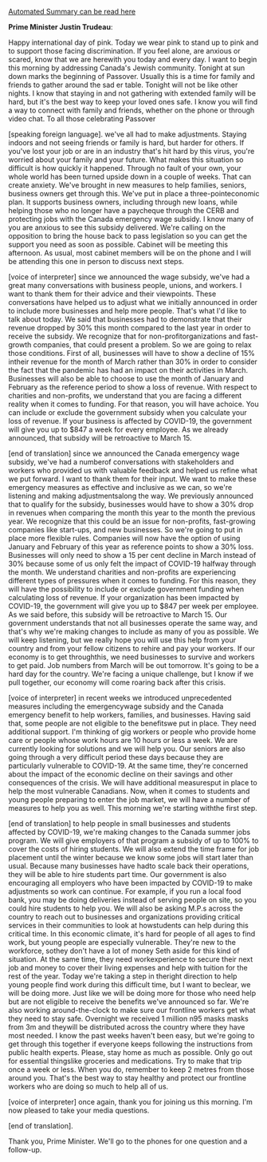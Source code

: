[Automated Summary can be read here](./trudeau_summary.md)



**Prime Minister Justin Trudeau**:

Happy international day of pink.
Today we wear pink to stand up to pink and to support those facing discrimination.
If you feel alone, are anxious or scared, know that we are herewith you today and every day.
I want to begin this morning by addressing Canada's Jewish community.
Tonight at sun down marks the beginning of Passover.
Usually this is a time for family and friends to gather around the sad er table.
Tonight will not be like other nights.
I know that staying in and not gathering with extended family will be hard, but it's the best way to keep your loved ones safe.
I know you will find a way to connect with family and friends, whether on the phone or through video chat.
To all those celebrating Passover 

[speaking foreign language]. we've all had to make adjustments.
Staying indoors and not seeing friends or family is hard, but harder for others.
If you've lost your job or are in an industry that's hit hard by this virus, you're worried about your family and your future.
What makes this situation so difficult is how quickly it happened.
Through no fault of your own, your whole world has been turned upside down in a couple of weeks.
That can create anxiety.
We've brought in new measures to help families, seniors, business owners get through this.
We've put in place a three-pointeconomic plan.
It supports business owners, including through new loans, while helping those who no longer have a paycheque through the CERB and protecting jobs with the Canada emergency wage subsidy.
I know many of you are anxious to see this subsidy delivered.
We're calling on the opposition to bring the house back to pass legislation so you can get the support you need as soon as possible.
Cabinet will be meeting this afternoon.
As usual, most cabinet members will be on the phone and I will be attending this one in person to discuss next steps.
 

[voice of interpreter] since we announced the wage subsidy, we've had a great many conversations with business people, unions, and workers.
I want to thank them for their advice and their viewpoints.
These conversations have helped us to adjust what we initially announced in order to include more businesses and help more people.
That's what I'd like to talk about today.
We said that businesses had to demonstrate that their revenue dropped by 30% this month compared to the last year in order to receive the subsidy.
We recognize that for non-profitorganizations and fast-growth companies, that could present a problem.
So we are going to relax those conditions.
First of all, businesses will have to show a decline of 15% intheir revenue for the month of March rather than 30% in order to consider the fact that the pandemic has had an impact on their activities in March.
Businesses will also be able to choose to use the month of January and February as the reference period to show a loss of revenue.
With respect to charities and non-profits, we understand that you are facing a different reality when it comes to funding.
For that reason, you will have achoice.
You can include or exclude the government subsidy when you calculate your loss of revenue.
If your business is affected by COVID-19, the government will give you up to $847 a week for every employee.
As we already announced, that subsidy will be retroactive to March 15. 

[end of translation] since we announced the Canada emergency wage subsidy, we've had a numberof conversations with stakeholders and workers who provided us with valuable feedback and helped us refine what we put forward.
I want to thank them for their input.
We want to make these emergency measures as effective and inclusive as we can, so we're listening and making adjustmentsalong the way.
We previously announced that to qualify for the subsidy, businesses would have to show a 30% drop in revenues when comparing the month this year to the month the previous year.
We recognize that this could be an issue for non-profits, fast-growing companies like start-ups, and new businesses.
So we're going to put in place more flexible rules.
Companies will now have the option of using January and February of this year as reference points to show a 30% loss.
Businesses will only need to show a 15 per cent decline in March instead of 30% because some of us only felt the impact of COVID-19 halfway through the month.
We understand charities and non-profits are experiencing different types of pressures when it comes to funding.
For this reason, they will have the possibility to include or exclude government funding when calculating loss of revenue.
If your organization has been impacted by COVID-19, the government will give you up to $847 per week per employee.
As we said before, this subsidy will be retroactive to March 15. Our government understands that not all businesses operate the same way, and that's why we're making changes to include as many of you as possible.
We will keep listening, but we really hope you will use this help from your country and from your fellow citizens to rehire and pay your workers.
If our economy is to get throughthis, we need businesses to survive and workers to get paid.
Job numbers from March will be out tomorrow.
It's going to be a hard day for the country.
We're facing a unique challenge, but I know if we pull together, our economy will come roaring back after this crisis.
 

[voice of interpreter] in recent weeks we introduced unprecedented measures including the emergencywage subsidy and the Canada emergency benefit to help workers, families, and businesses.
Having said that, some people are not eligible to the benefitswe put in place.
They need additional support.
I'm thinking of gig workers or people who provide home care or people whose work hours are 10 hours or less a week.
We are currently looking for solutions and we will help you.
Our seniors are also going through a very difficult period these days because they are particularly vulnerable to COVID-19. At the same time, they're concerned about the impact of the economic decline on their savings and other consequences of the crisis.
We will have additional measuresput in place to help the most vulnerable Canadians.
Now, when it comes to students and young people preparing to enter the job market, we will have a number of measures to help you as well.
This morning we're starting withthe first step.


[end of translation] to help people in small businesses and students affected by COVID-19, we're making changes to the Canada summer jobs program.
We will give employers of that program a subsidy of up to 100% to cover the costs of hiring students.
We will also extend the time frame for job placement until the winter because we know some jobs will start later than usual.
Because many businesses have hadto scale back their operations, they will be able to hire students part time.
Our government is also encouraging all employers who have been impacted by COVID-19 to make adjustments so work can continue.
For example, if you run a local food bank, you may be doing deliveries instead of serving people on site, so you could hire students to help you.
We will also be asking M.P.s across the country to reach out to businesses and organizations providing critical services in their communities to look at howstudents can help during this critical time.
In this economic climate, it's hard for people of all ages to find work, but young people are especially vulnerable.
They're new to the workforce, sothey don't have a lot of money Seth aside for this kind of situation.
At the same time, they need workexperience to secure their next job and money to cover their living expenses and help with tuition for the rest of the year.
Today we're taking a step in theright direction to help young people find work during this difficult time, but I want to beclear, we will be doing more.
Just like we will be doing more for those who need help but are not eligible to receive the benefits we've announced so far.
We're also working around-the-clock to make sure our frontline workers get what they need to stay safe.
Overnight we received 1 million n95 masks masks from 3m and theywill be distributed across the country where they have most needed.
I know the past weeks haven't been easy, but we're going to get through this together if everyone keeps following the instructions from public health experts.
Please, stay home as much as possible.
Only go out for essential thingslike groceries and medications.
Try to make that trip once a week or less.
When you do, remember to keep 2 metres from those around you.
That's the best way to stay healthy and protect our frontline workers who are doing so much to help all of us.  

[voice of interpreter] once again, thank you for joining us this morning.
I'm now pleased to take your media questions.


[end of translation].



Thank you, Prime Minister.
We'll go to the phones for one question and a follow-up.
